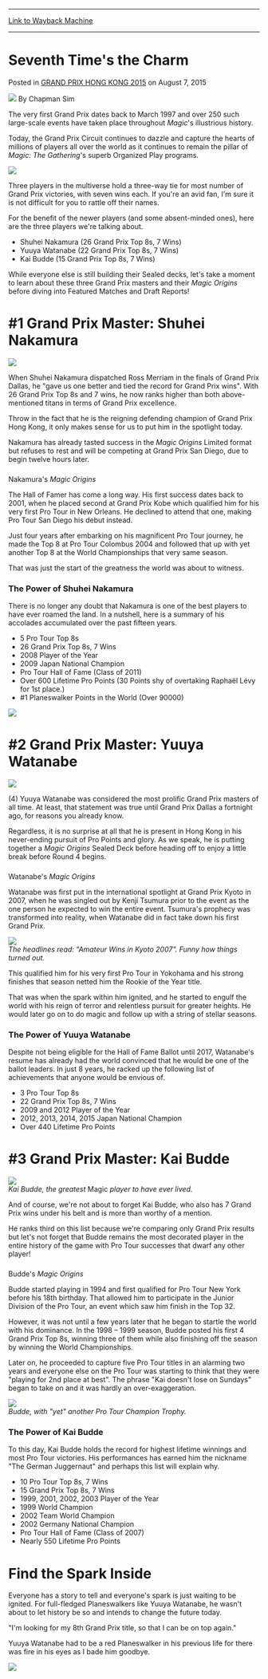
---
[Link to Wayback Machine](https://web.archive.org/web/20150809025005/http://magic.wizards.com/en/events/coverage/gphk15/seventh-times-charm-2015-08-07)

[_metadata_:author]:- "Chapman Sim"
[_metadata_:description]:- "The very first Grand Prix dates back to March 1997 and over 250 such large-scale events have taken place throughout Magic's illustrious history.  Today, the Grand Prix Circuit continues to dazzle and capture the hearts of millions of players all over the world as it continues to remain the pillar of Magic: The Gathering's superb Organized Play programs."
[_metadata_:generator]:- "Drupal 7 (http://drupal.org)"
[_metadata_:node]:- "453026"
[_metadata_:publish_date]:- "2015-08-07"
[_metadata_:source]:- "div-main-content"
[_metadata_:title]:- "Seventh Time's the Charm"
[_metadata_:wayback_capture_timestamp]:- "2015-08-09 02:50:05"
[_metadata_:wayback_raw_url]:- "https://web.archive.org/web/20150809025005id_/http://magic.wizards.com/en/events/coverage/gphk15/seventh-times-charm-2015-08-07"
[_metadata_:wayback_url]:- "http://magic.wizards.com/en/events/coverage/gphk15/seventh-times-charm-2015-08-07"
---


Seventh Time's the Charm
========================



 Posted in [GRAND PRIX HONG KONG 2015](/en/events/coverage/gphk15)
 on August 7, 2015 






![](https://media.magic.wizards.com/styles/auth_small/public/images/person/chapman_icon_0.jpg)
By Chapman Sim











 The very first Grand Prix dates back to March 1997 and over 250 such large-scale events have taken place throughout *Magic*'s illustrious history.




 Today, the Grand Prix Circuit continues to dazzle and capture the hearts of millions of players all over the world as it continues to remain the pillar of *Magic: The Gathering*'s superb Organized Play programs.




![](https://media.wizards.com/2015/events/gphk15/gpHK_D1_Grand_Prix.png)


Three players in the multiverse hold a three-way tie for most number of Grand Prix victories, with seven wins each. If you're an avid fan, I'm sure it is not difficult for you to rattle off their names.


For the benefit of the newer players (and some absent-minded ones), here are the three players we're talking about.


* Shuhei Nakamura (26 Grand Prix Top 8s, 7 Wins)
* Yuuya Watanabe (22 Grand Prix Top 8s, 7 Wins)
* Kai Budde (15 Grand Prix Top 8s, 7 Wins)


 While everyone else is still building their Sealed decks, let's take a moment to learn about these three Grand Prix masters and their *Magic Origins* before diving into Featured Matches and Draft Reports!



#1 Grand Prix Master: Shuhei Nakamura
=====================================



![](https://media.wizards.com/2015/events/gphk15/gpHK_D1_Shuhei_Nakamura.jpg)  



When Shuhei Nakamura dispatched Ross Merriam in the finals of Grand Prix Dallas, he "gave us one better and tied the record for Grand Prix wins". With 26 Grand Prix Top 8s and 7 wins, he now ranks higher than both above-mentioned titans in terms of Grand Prix excellence.


Throw in the fact that he is the reigning defending champion of Grand Prix Hong Kong, it only makes sense for us to put him in the spotlight today.



 Nakamura has already tasted success in the *Magic Origins* Limited format but refuses to rest and will be competing at Grand Prix San Diego, due to begin twelve hours later.



### 
 Nakamura's *Magic Origins*


The Hall of Famer has come a long way. His first success dates back to 2001, when he placed second at Grand Prix Kobe which qualified him for his very first Pro Tour in New Orleans. He declined to attend that one, making Pro Tour San Diego his debut instead.


Just four years after embarking on his magnificent Pro Tour journey, he made the Top 8 at Pro Tour Colombus 2004 and followed that up with yet another Top 8 at the World Championships that very same season.


That was just the start of the greatness the world was about to witness.


### The Power of Shuhei Nakamura


There is no longer any doubt that Nakamura is one of the best players to have ever roamed the land. In a nutshell, here is a summary of his accolades accumulated over the past fifteen years.


* 5 Pro Tour Top 8s
* 26 Grand Prix Top 8s, 7 Wins
* 2008 Player of the Year
* 2009 Japan National Champion
* Pro Tour Hall of Fame (Class of 2011)
* Over 600 Lifetime Pro Points (30 Points shy of overtaking Raphaël Lévy for 1st place.)
* #1 Planeswalker Points in the World (Over 90000)


![](https://media.wizards.com/2015/events/gphk15/gpHK_D1_2Players.jpg)  



#2 Grand Prix Master: Yuuya Watanabe
====================================



![](https://media.wizards.com/2015/events/gphk15/gpHK_D1_Yuuya_Watanabe.jpg)  



(4) Yuuya Watanabe was considered the most prolific Grand Prix masters of all time. At least, that statement was true until Grand Prix Dallas a fortnight ago, for reasons you already know.



 Regardless, it is no surprise at all that he is present in Hong Kong in his never-ending pursuit of Pro Points and glory. As we speak, he is putting together a *Magic Origins* Sealed Deck before heading off to enjoy a little break before Round 4 begins.



### 
 Watanabe's *Magic Origins*


Watanabe was first put in the international spotlight at Grand Prix Kyoto in 2007, when he was singled out by Kenji Tsumura prior to the event as the one person he expected to win the entire event. Tsumura's prophecy was transformed into reality, when Watanabe did in fact take down his first Grand Prix.



![](https://media.wizards.com/2015/events/gphk15/gpHK_D1_Yuuya_Watanabe_Kyoto.jpg)  
*The headlines read: "Amateur Wins in Kyoto 2007". Funny how things turned out.*



This qualified him for his very first Pro Tour in Yokohama and his strong finishes that season netted him the Rookie of the Year title.


That was when the spark within him ignited, and he started to engulf the world with his reign of terror and relentless pursuit for greater heights. He would later go on to do magic and follow up with a string of stellar seasons.


### The Power of Yuuya Watanabe


Despite not being eligible for the Hall of Fame Ballot until 2017, Watanabe's resume has already had the world convinced that he would be one of the ballot leaders. In just 8 years, he racked up the following list of achievements that anyone would be envious of.


* 3 Pro Tour Top 8s
* 22 Grand Prix Top 8s, 7 Wins
* 2009 and 2012 Player of the Year
* 2012, 2013, 2014, 2015 Japan National Champion
* Over 440 Lifetime Pro Points

#3 Grand Prix Master: Kai Budde
===============================



![](https://media.wizards.com/2015/events/gphk15/gpHK_D1_Kai_Budde.jpg)  
*Kai Budde, the greatest* Magic *player to have ever lived.*




 And of course, we're not about to forget Kai Budde, who also has 7 Grand Prix wins under his belt and is more than worthy of a mention.



He ranks third on this list because we're comparing only Grand Prix results but let's not forget that Budde remains the most decorated player in the entire history of the game with Pro Tour successes that dwarf any other player!


### 
 Budde's *Magic Origins*



 Budde started playing in 1994 and first qualified for Pro Tour New York before his 18th birthday. That allowed him to participate in the Junior Division of the Pro Tour, an event which saw him finish in the Top 32.




 However, it was not until a few years later that he began to startle the world with his dominance. In the 1998 – 1999 season, Budde posted his first 4 Grand Prix Top 8s, winning three of them while also finishing off the season by winning the World Championships.




 Later on, he proceeded to capture five Pro Tour titles in an alarming two years and everyone else on the Pro Tour was starting to think that they were "playing for 2nd place at best". The phrase "Kai doesn't lose on Sundays" began to take on and it was hardly an over-exaggeration.




![](https://media.wizards.com/2015/events/gphk15/gpHK_D1_Kai_Budde_2.jpg)  
*Budde, with "yet" another Pro Tour Champion Trophy.*



### The Power of Kai Budde


To this day, Kai Budde holds the record for highest lifetime winnings and most Pro Tour victories. His performances has earned him the nickname "The German Juggernaut" and perhaps this list will explain why.


* 10 Pro Tour Top 8s, 7 Wins
* 15 Grand Prix Top 8s, 7 Wins
* 1999, 2001, 2002, 2003 Player of the Year
* 1999 World Champion
* 2002 Team World Champion
* 2002 Germany National Champion
* Pro Tour Hall of Fame (Class of 2007)
* Nearly 550 Lifetime Pro Points

Find the Spark Inside
=====================


Everyone has a story to tell and everyone's spark is just waiting to be ignited. For full-fledged Planeswalkers like Yuuya Watanabe, he wasn't about to let history be so and intends to change the future today.



 "I'm looking for my 8th Grand Prix title, so that I can be on top again."



Yuuya Watanabe had to be a red Planeswalker in his previous life for there was fire in his eyes as I bade him goodbye.



![](https://media.wizards.com/2015/events/gphk15/gpHK_D1_Chandra.jpg)

 




